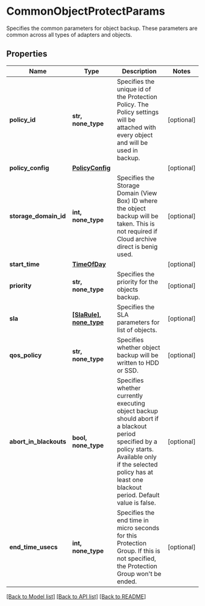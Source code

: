 # CommonObjectProtectParams

Specifies the common parameters for object backup. These parameters are common across all types of adapters and objects.

## Properties
Name | Type | Description | Notes
------------ | ------------- | ------------- | -------------
**policy_id** | **str, none_type** | Specifies the unique id of the Protection Policy. The Policy settings will be attached with every object and will be used in backup. | [optional] 
**policy_config** | [**PolicyConfig**](PolicyConfig.md) |  | [optional] 
**storage_domain_id** | **int, none_type** | Specifies the Storage Domain (View Box) ID where the object backup will be taken. This is not required if Cloud archive direct is benig used. | [optional] 
**start_time** | [**TimeOfDay**](TimeOfDay.md) |  | [optional] 
**priority** | **str, none_type** | Specifies the priority for the objects backup. | [optional] 
**sla** | [**[SlaRule], none_type**](SlaRule.md) | Specifies the SLA parameters for list of objects. | [optional] 
**qos_policy** | **str, none_type** | Specifies whether object backup will be written to HDD or SSD. | [optional] 
**abort_in_blackouts** | **bool, none_type** | Specifies whether currently executing object backup should abort if a blackout period specified by a policy starts. Available only if the selected policy has at least one blackout period. Default value is false. | [optional] 
**end_time_usecs** | **int, none_type** | Specifies the end time in micro seconds for this Protection Group. If this is not specified, the Protection Group won&#39;t be ended. | [optional] 

[[Back to Model list]](../README.md#documentation-for-models) [[Back to API list]](../README.md#documentation-for-api-endpoints) [[Back to README]](../README.md)


